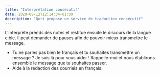 ```yaml
---
title: "Interprétation consécutif"
date: 2020-08-12T12:14:34+01:00
description: "Qori propose un service de traduction consécutif"
---
```

L’interprète prends des notes et restitue ensuite le discours de la langue cible. Il peut demander de pauses afin de pouvoir mieux transmettre le message. 
- Tu ne parles pas bien le français et tu souhaites transmettre un message ? Je suis là pour vous aider ! Rappelle-moi et nous établirons ensemble le message que tu souhaites passer. 
- Aide à la rédaction des courriels en français. 
